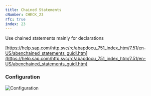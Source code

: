 ```yaml
---
title: Chained Statements
cNumber: CHECK_23
rfc: true
index: 23
---
```


Use chained statements mainly for declarations

[https://help.sap.com/http.svc/rc/abapdocu_751_index_htm/7.51/en-US/abenchained_statements_guidl.htm](https://help.sap.com/http.svc/rc/abapdocu_751_index_htm/7.51/en-US/abenchained_statements_guidl.htm)

### Configuration
![Configuration](/img/default_conf.png)
